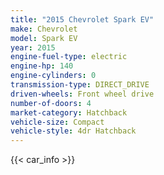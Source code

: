 ```yaml
---
title: "2015 Chevrolet Spark EV"
make: Chevrolet
model: Spark EV
year: 2015
engine-fuel-type: electric
engine-hp: 140
engine-cylinders: 0
transmission-type: DIRECT_DRIVE
driven-wheels: Front wheel drive
number-of-doors: 4
market-category: Hatchback
vehicle-size: Compact
vehicle-style: 4dr Hatchback
---
```


{{< car_info >}}
